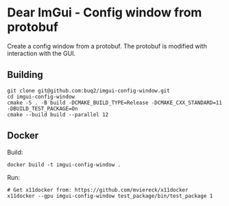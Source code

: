 # Dear ImGui - Config window from protobuf

Create a config window from a protobuf. The protobuf is modified with interaction with the GUI.

## Building

```
git clone git@github.com:buq2/imgui-config-window.git
cd imgui-config-window
cmake -S . -B build -DCMAKE_BUILD_TYPE=Release -DCMAKE_CXX_STANDARD=11 -DBUILD_TEST_PACKAGE=On
cmake --build build --parallel 12
```

## Docker

Build:
```
docker build -t imgui-config-window .
```

Run:
```
# Get x11docker from: https://github.com/mviereck/x11docker
x11docker --gpu imgui-config-window test_package/bin/test_package 1
```

